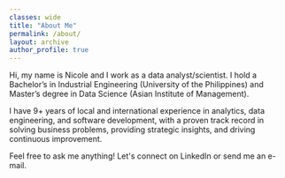 ```yaml
---
classes: wide
title: "About Me"
permalink: /about/
layout: archive
author_profile: true
---
```





Hi, my name is Nicole and I work as a data analyst/scientist. I hold a Bachelor’s in Industrial Engineering (University of the Philippines) and Master’s degree in Data Science (Asian Institute of Management).

I have 9+ years of local and international experience in analytics, data engineering, and software development, with a proven track record in solving business problems, providing strategic insights, and driving continuous improvement.

Feel free to ask me anything! Let's connect on LinkedIn or send me an e-mail.
